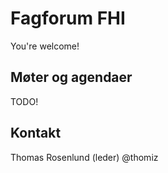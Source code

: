 # Fagforum FHI

You're welcome!

## Møter og agendaer

TODO!

## Kontakt

Thomas Rosenlund (leder) @thomiz
